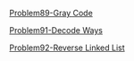 [Problem89-Gray Code](2021-05-25-leetcode-problem-89.md)

[Problem91-Decode Ways](2021-06-01-leetcode-problem-91.md)

[Problem92-Reverse Linked List](2021-06-04-leetcode-problem-92.md)
